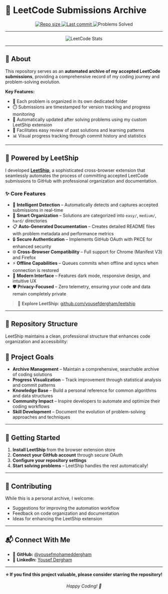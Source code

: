 # 🏹 LeetCode Submissions Archive

<p align="center">
  <a href="https://github.com/yousefmohameddergham/leetcode-archive">
    <img src="https://img.shields.io/github/repo-size/yousefdergham/leetcode-archive?color=blueviolet" alt="Repo size">
  </a>
  <a href="https://github.com/yousefmohameddergham/leetcode-archive/commits">
    <img src="https://img.shields.io/github/last-commit/yousefdergham/leetcode-archive?color=brightgreen" alt="Last commit">
  </a>
  <img src="https://img.shields.io/badge/Problems%20Solved-130%2B-orange" alt="Problems Solved">
</p>

---

<p align="center">
  <img src="https://leetcard.jacoblin.cool/yousefmohameddergham?theme=catppuccinMocha&font=Varta&ext=heatmap" alt="LeetCode Stats"/>
</p>

---

## 📖 About

This repository serves as an **automated archive of my accepted LeetCode submissions**, providing a comprehensive record of my coding journey and problem-solving evolution.

**Key Features:**
- 📂 Each problem is organized in its own dedicated folder
- ⏱️ Submissions are timestamped for version tracking and progress monitoring
- 🔄 Automatically updated after solving problems using my custom LeetShip extension
- 🎯 Facilitates easy review of past solutions and learning patterns
- 📊 Visual progress tracking through commit history and statistics

---

## 🚀 Powered by LeetShip

I developed **[LeetShip](https://github.com/yousefdergham/leetship)**, a sophisticated cross-browser extension that seamlessly automates the process of committing accepted LeetCode submissions to GitHub with professional organization and documentation.

### ✨ Core Features

- 🚀 **Intelligent Detection** – Automatically detects and captures accepted submissions in real-time
- 📁 **Smart Organization** – Solutions are categorized into `easy/`, `medium/`, `hard/` directories
- 📋 **Auto-Generated Documentation** – Creates detailed README files with problem metadata and performance metrics
- 🔒 **Secure Authentication** – Implements GitHub OAuth with PKCE for enhanced security
- 🌐 **Cross-Browser Compatibility** – Full support for Chrome (Manifest V3) and Firefox
- ⚡ **Offline Capabilities** – Queues commits when offline and syncs when connection is restored
- 🎨 **Modern Interface** – Features dark mode, responsive design, and intuitive UX
- 🛡️ **Privacy-Focused** – Zero telemetry, ensuring your code and data remain completely private

> 🔗 **Explore LeetShip:** [github.com/yousefdergham/leetship](https://github.com/yousefdergham/leetship)

---

## 📂 Repository Structure

LeetShip maintains a clean, professional structure that enhances code organization and accessibility:


## 🎯 Project Goals

- **Archive Management** – Maintain a comprehensive, searchable archive of coding solutions
- **Progress Visualization** – Track improvement through statistical analysis and commit patterns  
- **Knowledge Base** – Build a personal reference for common algorithms and data structures
- **Community Impact** – Inspire developers to automate and optimize their coding workflows
- **Skill Development** – Document the evolution of problem-solving approaches and techniques

---

## 🚀 Getting Started

1. **Install LeetShip** from the browser extension store
2. **Connect your GitHub account** through secure OAuth
3. **Configure your repository settings** 
4. **Start solving problems** – LeetShip handles the rest automatically!

---

## 🤝 Contributing

While this is a personal archive, I welcome:
- Suggestions for improving the automation workflow
- Feedback on code organization and documentation
- Ideas for enhancing the LeetShip extension

---

## 📬 Connect With Me

- 🐙 **GitHub:** [@yousefmohameddergham](https://github.com/yousefdergham)
- 💼 **LinkedIn:** [Yousef Dergham](https://www.linkedin.com/in/yousefdergham/)

---

<p align="center">
  <strong>⭐ If you find this project valuable, please consider starring the repository!</strong>
</p>

<p align="center">
  <em>Happy Coding! 🚀</em>
</p>
